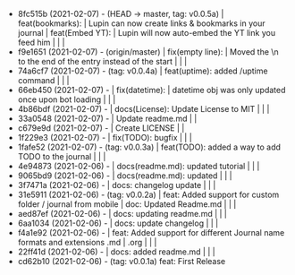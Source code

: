 * 8fc515b (2021-02-07) -  (HEAD -> master, tag: v0.0.5a) <akhater> 
| feat(bookmarks):
| Lupin can now create links & bookmarks in your journal
| feat(Embed YT):
| Lupin will now auto-embed the YT link you feed him
| 
| 
| 
* f9e1651 (2021-02-07) -  (origin/master) <akhater> 
| fix(empty line):
| Moved the \n to the end of the entry instead of the start
| 
| 
| 
* 74a6cf7 (2021-02-07) -  (tag: v0.0.4a) <akhater> 
| feat(uptime): added /uptime command
| 
| 
| 
* 66eb450 (2021-02-07) -  <akhater> 
| fix(datetime):
| datetime obj was only updated once upon bot loading
| 
| 
| 
* 4b86bdf (2021-02-07) -  <akhater> 
| docs(License): Update License to MIT
| 
| 
| 
* 33a0548 (2021-02-07) -  <akhater> 
| Update readme.md
| 
| 
* c679e9d (2021-02-07) -  <akhater> 
| Create LICENSE
| 
| 
* 1f229e3 (2021-02-07) -  <akhater> 
| fix(TODO): bugfix
| 
| 
| 
* 1fafe52 (2021-02-07) -  (tag: v0.0.3a) <akhater> 
| feat(TODO): added a way to add TODO to the journal
| 
| 
| 
* 4e94873 (2021-02-06) -  <akhater> 
| docs(readme.md): updated tutorial
| 
| 
| 
* 9065bd9 (2021-02-06) -  <akhater> 
| docs(readme.md): updated
| 
| 
| 
* 3f7471a (2021-02-06) -  <akhater> 
| docs: changelog update
| 
| 
| 
* 31e5911 (2021-02-06) -  (tag: v0.0.2a) <akhater> 
| feat: Added support for custom folder / journal from mobile
| doc: Updated Readme.md
| 
| 
| 
* aed87ef (2021-02-06) -  <akhater> 
| docs: updating readme.md
| 
| 
| 
* 6aa1034 (2021-02-06) -  <akhater> 
| docs: update changelog
| 
| 
| 
* f4a1e92 (2021-02-06) -  <akhater> 
| feat: Added support for different Journal name formats and extensions .md | .org
| 
| 
| 
* 22ff41d (2021-02-06) -  <akhater> 
| docs: added readme.md
| 
| 
| 
* cd62b10 (2021-02-06) -  (tag: v0.0.1a) <akhater> 
  feat: First Release
  
  
